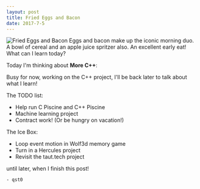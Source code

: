 ```yaml
---
layout: post
title: Fried Eggs and Bacon
date: 2017-7-5
---
```

![Fried Eggs and Bacon](http://cerealize.me/images/2017-7-5.jpg)
Eggs and bacon make up the iconic morning duo.
A bowl of cereal and an apple juice spritzer also.
An excellent early eat! What can I learn today?

Today I'm thinking about **More C++**:

Busy for now, working on the C++ project, I'll be back later to talk about what I learn!

The TODO list:
* Help run C Piscine and C++ Piscine
* Machine learning project
* Contract work! (Or be hungry on vacation!)

The Ice Box:
* Loop event motion in Wolf3d memory game
* Turn in a Hercules project
* Revisit the taut.tech project

until later, when I finish this post!

`- qst0`
